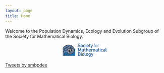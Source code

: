```yaml
---
layout: page
title: Home
---
```


<p class="message">
Welcome to the Population Dynamics, Ecology and Evolution Subgroup of the Society for Mathematical Biology.
</p>

<center><p>
  <a href="https://www.smb.org/" target="_blank"><img src="./figures/SMBlogo.png" width="140"></a>
</p></center>


<div class="container">
<a class="twitter-timeline" href="https://twitter.com/smbpdee?ref_src=twsrc%5Etfw">Tweets by smbpdee</a> 
<script async src="https://platform.twitter.com/widgets.js" charset="utf-8"></script>
</div>


